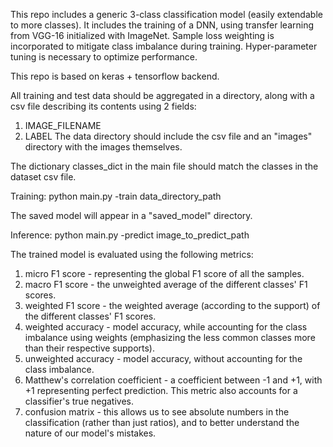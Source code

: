 This repo includes a generic 3-class classification model (easily extendable to more classes).
It includes the training of a DNN, using transfer learning from VGG-16 initialized with ImageNet.
Sample loss weighting is incorporated to mitigate class imbalance during training.
Hyper-parameter tuning is necessary to optimize performance.

This repo is based on keras + tensorflow backend.

All training and test data should be aggregated in a directory, along with a csv file describing its contents using 2 fields:
1. IMAGE_FILENAME
2. LABEL
The data directory should include the csv file and an "images" directory with the images themselves.

The dictionary classes_dict in the main file should match the classes in the dataset csv file.

Training:
python main.py -train data_directory_path

The saved model will appear in a "saved_model" directory.

Inference:
python main.py -predict image_to_predict_path

The trained model is evaluated using the following metrics:
1. micro F1 score - representing the global F1 score of all the samples.
2. macro F1 score - the unweighted average of the different classes' F1 scores.
3. weighted F1 score - the weighted average (according to the support) of the different classes' F1 scores.
4. weighted accuracy - model accuracy, while accounting for the class imbalance using weights (emphasizing the less common classes more than their respective supports).
5. unweighted accuracy - model accuracy, without accounting for the class imbalance.
6. Matthew's correlation coefficient - a coefficient between -1 and +1, with +1 representing perfect prediction. This metric also accounts for a classifier's true negatives.
7. confusion matrix - this allows us to see absolute numbers in the classification (rather than just ratios), and to better understand the nature of our model's mistakes.
